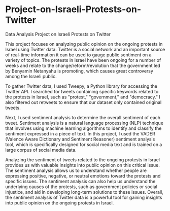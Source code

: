# Project-on-Israeli-Protests-on-Twitter
Data Analysis Project on Israeli Protests on Twitter

This project focuses on analyzing public opinion on the ongoing protests in Israel using Twitter data. 
Twitter is a social network and an important source of real-time information it can be used to gauge public sentiment on a variety of topics. The protests in Israel have been ongoing for a number of weeks and relate to the change/reform/revolution that the government led by Benyamin Netanyahu is promoting, 
which causes great controversy among the Israeli public.

To gather Twitter data, I used Tweepy, a Python library for accessing the Twitter API. 
I searched for tweets containing specific keywords related to the protests in Israel, such as "protest," "government," and "democracy." 
I also filtered out retweets to ensure that our dataset only contained original tweets.

Next, I used sentiment analysis to determine the overall sentiment of each tweet. 
Sentiment analysis is a natural language processing (NLP) technique that involves using machine learning algorithms to identify and classify the sentiment expressed in a piece of text. 
In this project, I used the VADER (Valence Aware Dictionary and Sentiment Reasoner) sentiment analysis tool, which is specifically designed for social media text and is trained on a large corpus of social media data.

Analyzing the sentiment of tweets related to the ongoing protests in Israel provides us with valuable insights into public opinion on this critical issue. 
The sentiment analysis allows us to understand whether people are expressing positive, negative, or neutral emotions toward the protests and specific issues. 
The sentiment analysis can also help us understand the underlying causes of the protests, such as government policies or social injustice, and aid in developing long-term solutions to these issues. 
Overall, the sentiment analysis of Twitter data is a powerful tool for gaining insights into public opinion on the ongoing protests in Israel.
